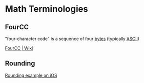 # Math Terminologies

## FourCC

"four-character code" is a sequence of four [bytes](https://en.wikipedia.org/wiki/Byte "Byte") (typically [ASCII](https://en.wikipedia.org/wiki/ASCII "ASCII"))

[FourCC | Wiki](https://en.wikipedia.org/wiki/FourCC)


## Rounding

[Rounding example on iOS](/ios/library/foundation_library#Rounding)


